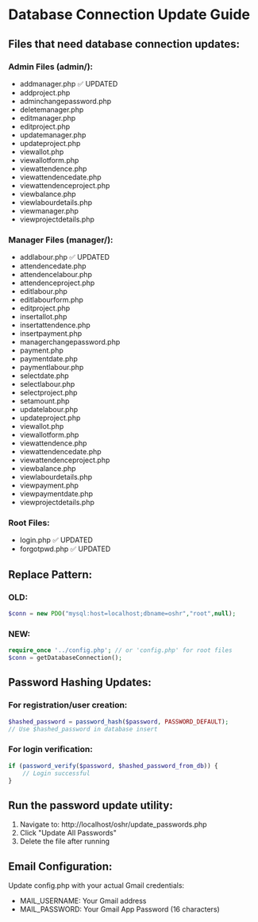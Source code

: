 # Database Connection Update Guide

## Files that need database connection updates:

### Admin Files (admin/):
- addmanager.php ✅ UPDATED
- addproject.php
- adminchangepassword.php
- deletemanager.php
- editmanager.php
- editproject.php
- updatemanager.php
- updateproject.php
- viewallot.php
- viewallotform.php
- viewattendence.php
- viewattendencedate.php
- viewattendenceproject.php
- viewbalance.php
- viewlabourdetails.php
- viewmanager.php
- viewprojectdetails.php

### Manager Files (manager/):
- addlabour.php ✅ UPDATED
- attendencedate.php
- attendencelabour.php
- attendenceproject.php
- editlabour.php
- editlabourform.php
- editproject.php
- insertallot.php
- insertattendence.php
- insertpayment.php
- managerchangepassword.php
- payment.php
- paymentdate.php
- paymentlabour.php
- selectdate.php
- selectlabour.php
- selectproject.php
- setamount.php
- updatelabour.php
- updateproject.php
- viewallot.php
- viewallotform.php
- viewattendence.php
- viewattendencedate.php
- viewattendenceproject.php
- viewbalance.php
- viewlabourdetails.php
- viewpayment.php
- viewpaymentdate.php
- viewprojectdetails.php

### Root Files:
- login.php ✅ UPDATED
- forgotpwd.php ✅ UPDATED

## Replace Pattern:

### OLD:
```php
$conn = new PDO("mysql:host=localhost;dbname=oshr","root",null);
```

### NEW:
```php
require_once '../config.php'; // or 'config.php' for root files
$conn = getDatabaseConnection();
```

## Password Hashing Updates:

### For registration/user creation:
```php
$hashed_password = password_hash($password, PASSWORD_DEFAULT);
// Use $hashed_password in database insert
```

### For login verification:
```php
if (password_verify($password, $hashed_password_from_db)) {
    // Login successful
}
```

## Run the password update utility:
1. Navigate to: http://localhost/oshr/update_passwords.php
2. Click "Update All Passwords"
3. Delete the file after running

## Email Configuration:
Update config.php with your actual Gmail credentials:
- MAIL_USERNAME: Your Gmail address
- MAIL_PASSWORD: Your Gmail App Password (16 characters)
